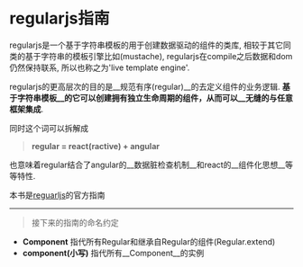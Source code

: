 # regularjs指南


regularjs是一个基于字符串模板的用于创建数据驱动的组件的类库, 相较于其它同类的基于字符串的模板引擎比如(mustache), regularjs在compile之后数据和dom仍然保持联系, 所以也称之为'live template engine'.

regularjs的更高层次的目的是__规范有序(regular)__的去定义组件的业务逻辑. __基于字符串模板__的它可以创建拥有独立生命周期的组件，从而可以__无缝的与任意框架集成__.

同时这个词可以拆解成

> __regular = react(ractive) + angular__

也意味着regular结合了angular的__数据脏检查机制__和react的__组件化思想__等等特性.


本书是[reguarljs](https://github.com/regularjs/regular)的官方指南


-----------

>接下来的指南的命名约定
* __Component__  指代所有Regular和继承自Regular的组件(Regular.extend)
* __component(小写)__  指代所有__Component__的实例








